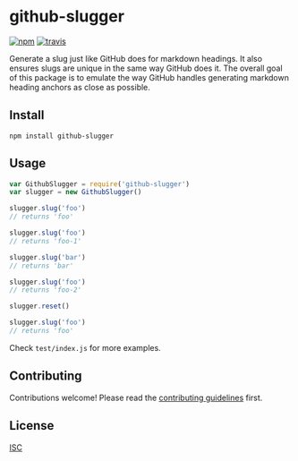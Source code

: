 # github-slugger

[![npm][npm-image]][npm-url]
[![travis][travis-image]][travis-url]

[npm-image]: https://img.shields.io/npm/v/github-slugger.svg?style=flat-square
[npm-url]: https://www.npmjs.com/package/github-slugger
[travis-image]: https://img.shields.io/travis/Flet/github-slugger.svg?style=flat-square
[travis-url]: https://travis-ci.org/Flet/github-slugger

Generate a slug just like GitHub does for markdown headings. It also ensures slugs are unique in the same way GitHub does it. The overall goal of this package is to emulate the way GitHub handles generating markdown heading anchors as close as possible.

## Install

```
npm install github-slugger
```

## Usage

```js
var GithubSlugger = require('github-slugger')
var slugger = new GithubSlugger()

slugger.slug('foo')
// returns 'foo'

slugger.slug('foo')
// returns 'foo-1'

slugger.slug('bar')
// returns 'bar'

slugger.slug('foo')
// returns 'foo-2'

slugger.reset()

slugger.slug('foo')
// returns 'foo'

```
Check `test/index.js` for more examples.

## Contributing

Contributions welcome! Please read the [contributing guidelines](CONTRIBUTING.md) first.

## License

[ISC](LICENSE)
